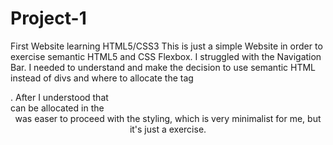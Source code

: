 # Project-1
First Website learning HTML5/CSS3
This is just a simple Website in order to exercise semantic HTML5 and CSS Flexbox.
I struggled with the Navigation Bar. I needed to understand and make the decision to use semantic HTML instead of divs and where to allocate the tag <nav>. After I understood that <nav> can be allocated in the <header> was easer to proceed with the styling, which is very minimalist for me, but it's just a exercise.
